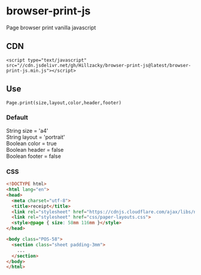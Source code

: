 # browser-print-js
Page browser print vanilla javascript

## CDN
```
<script type="text/javascript" src="//cdn.jsdelivr.net/gh/Hillzacky/browser-print-js@latest/browser-print-js.min.js"></script>
```

## Use
```
Page.print(size,layout,color,header,footer)
```
### Default
String size = 'a4' \
String layout = 'portrait' \
Boolean color = true \
Boolean header = false \
Boolean footer = false

### CSS
```HTML
<!DOCTYPE html>
<html lang="en">
<head>
  <meta charset="utf-8">
  <title>receipt</title>
  <link rel="stylesheet" href="https://cdnjs.cloudflare.com/ajax/libs/normalize/8.0.1/normalize.css">
  <link rel="stylesheet" href="css/paper-layouts.css">
  <style>@page { size: 58mm 116mm }</style>
</head>

<body class="POS-58">
  <section class="sheet padding-3mm">
    ...
  </section>
</body>
</html>
```
